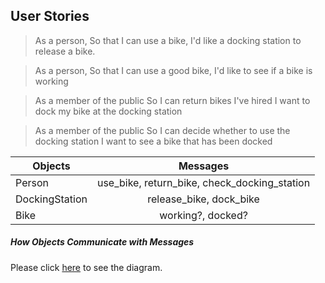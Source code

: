 ## User Stories

> As a person,
So that I can use a bike,
I'd like a docking station to release a bike.

> As a person,
So that I can use a good bike,
I'd like to see if a bike is working

> As a member of the public
So I can return bikes I've hired
I want to dock my bike at the docking station

> As a member of the public
So I can decide whether to use the docking station
I want to see a bike that has been docked

| Objects | Messages |
| ------- | :------: |
| Person | use_bike, return_bike, check_docking_station|
| DockingStation | release_bike, dock_bike |
| Bike | working?, docked?|

##### How Objects Communicate with Messages
Please click [here](https://github.com/jesslns/boris_bikes/blob/master/objects_messages_diagram.jpg) to see the diagram.
